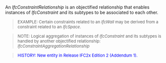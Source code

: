 An _IfcConstraintRelationship_ is an objectified relationship that enables instances of _IfcConstraint_ and its subtypes to be associated to each other.

> <font size="-1">EXAMPLE: Certain constraints related to an <i>IfcWall</i> may be derived from a constraint related to an <i>IfcSpace</i>.</font>

> <font size="-1">NOTE: Logical aggregation of instances of <i>IfcConstraint</i> and its subtypes is handled by another objectified relationship: <i>IfcConstraintAggregationRelationship</i></font>

> <font color="#0000FF" size="-1">HISTORY: New entity in Release IFC2x Edition 2 (Addendum 1).</font>
>